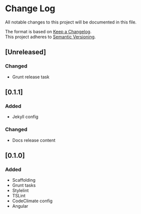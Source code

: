 # Change Log
All notable changes to this project will be documented in this file.

The format is based on [Keep a Changelog](http://keepachangelog.com/).  
This project adheres to [Semantic Versioning](http://semver.org/).

## [Unreleased]
### Changed
- Grunt release task

## [0.1.1]
### Added
- Jekyll config

### Changed
- Docs release content

## [0.1.0]
### Added
- Scaffolding
- Grunt tasks
- Stylelint
- TSLint
- CodeClimate config
- Angular
